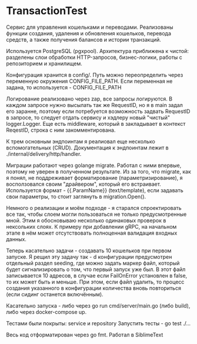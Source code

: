 # TransactionTest 

Сервис для управления кошельками и переводами. Реализованы функции создания, удаления и обновления кошельков, перевода средств, а также получения балансов и истории транзакций.

Используется PostgreSQL (pgxpool). Архитектура приближена к чистой: разделены слои обработки HTTP-запросов, бизнес-логики, работы с репозиторием и хранилищем.

Конфигурация хранится в config/. Путь можно переопределить через переменную окружения CONFIG_FILE_PATH. Если переменная не задана, то используется - CONFIG_FILE_PATH

Логирование реализовано через zap, все запросы логируются. В каждом запросе нужно высылать так же RequestID, но я в main задал его заранне, поэтому если потребуется возможность задвать RequestID в запросе, то следует отдать сервису и хэдлеру новый "чистый" logger.Logger. Еще есть middleware, который в закладывает в контекст ReqestID, строка  с ним закомментирована.

К трем основным эндпоинтам я реалиовал еще несколько вспомогательных (CRUD). Документация к эндпоинтам лежит в ./internal/delivery/http/handler. 

Миграции работают через golange migrate. Работал с ними впервые, поэтому не уверен в полученном результате. Из за того, что migrate, как я понял, не поддреживает форматирование (параметризирование), я восползовался своим "драйвером", который его встраивает. Используется формат - {{.ParamName}} (text/template), если задавать свои параметры, то стоит заглянуть в migration.Open().

 Немного о реализации и моём подходе - я старался спроектировать все так, чтобы слоем могли пользоваться не только предусмотренные мной. Этим я обосновываю несколько одинаковых проверок в нексольких слоях. К примеру при добавлении gRPC, на начальном этапе в нём может отсутствовать полноценная валидация входных данных.

Теперь касательно задачи - создавать 10 кошельков при первом запуске. Я рещил эту задачу так - d конфигурации предусмотрен отдельный раздел seeding, где можно задать маркер файл, который будет сигнализировать о том, что первый запуск уже был. В этот файл записывается 10 адресов, в случае если FailOnError установлен в false, то их может быть и меньше. При этом, если файл удалить, то процесс создания указанного в конфигурации количества вновь повториться (если сидинг останется включённым).

Касательно запуска - либо через go run cmd/server/main.go (либо build), либо через docker-compose up.

Тестами были покрыты: service и repository
Запустить тесты - go test ./...

Весь код отформатирован через go fmt. 
Работал в SiblimeText
